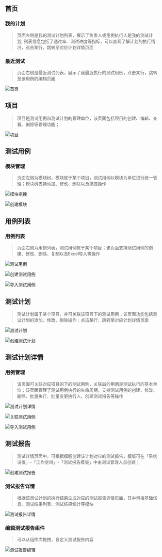 ## 首页
### 我的计划
> 页面左侧是我的测试计划列表，展示了负责人或用例执行人是我的测试计划, 列表信息包括了通过率、测试进度等指标，可以直观了解计划的执行情况，点击某行，跳转至对应计划详情页面
### 最近测试
> 页面右侧是最近测试列表，展示了我最近执行的测试用例，点击某行，跳转至该用例的编辑页面

![首页](../img/track/home.jpg)


## 项目
> 项目是测试用例和测试计划的管理单位，该页面包括项目的创建、编辑、查看、删除等管理功能；

![项目](../img/track/project.jpg)


## 测试用例
### 模块管理
> 页面左侧为模块树，模块属于某个项目，测试用例以模块为单位进行统一管理；模块树支持添加、修改、删除以及拖拽操作

![模块拖拽](../img/track/test-module-drag.jpg)

![创建模块](../img/track/test-module-edit.jpg)


## 用例列表
### 用例列表
> 页面右侧为用例列表，测试用例属于某个项目；该页面支持测试用例的创建、修改、删除、复制以及Excel导入等操作

![测试用例](../img/track/test-case.jpg)

![创建测试用例](../img/track/test-case-create.jpg)

![导入测试用例](../img/track/test-case-import.jpg)


## 测试计划
> 测试计划属于某个项目，并可关联该项目下的测试用例；该页面功能包括测试计划的添加、修改、删除操作；点击某行，跳转至对应计划详情页面

![测试计划](../img/track/plan.jpg)

![创建测试计划](../img/track/plan-create.jpg)


## 测试计划详情
### 用例管理
> 该页面可关联对应项目的下的测试用例，关联后的用例是测试执行的基本单位；该页面管理了测试用例执行的生命周期，支持测试用例的创建、修改、删除、批量执行、批量变更执行人、创建测试报告等操作

![测试计划详情](../img/track/test-plan-view.jpg)

![关联测试用例](../img/track/test-case-related.jpg)

![导入测试用例](../img/track/test-paln-test-case-edit.jpg)


## 测试报告
> 测试详情页面中，可根据模版创建该计划对应的测试报告，模版可在「系统设置」-「工作空间」-「测试报告模版」中由测试管理人员创建；

![创建测试报告](../img/track/plan-report-create.jpg)

### 测试报告详情
> 根据该测试计划的执行结果生成对应的测试报告详情页面，其中包括基础信息、测试结果列表、测试结果统计等模块

![测试报告详情](../img/track/plan-report-view.jpg)

### 编辑测试报告组件
> 可以从组件库拖拽，自定义测试报告内容

![测试报告编辑](../img/track/plan-report-template.jpg)